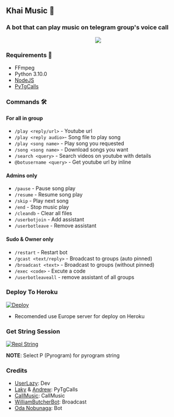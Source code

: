 <h2 align="centre">Khai Music 🎵</h2>

### A bot that can play music on telegram group's voice call

<p align="center">
  <img src="https://te.legra.ph/file/879bdcd7d0eb6a505eb05.jpg">
</p>

<h3>Requirements 📝</h3>

- FFmpeg
- Python 3.10.0
- [NodeJS](https://nodesource.com/)
- [PyTgCalls](https://github.com/pytgcalls/pytgcalls)

### Commands 🛠
#### For all in group
- `/play <reply/url>` - Youtube url
- `/play <reply audio>`- Song file to play song
- `/play <song name>` - Play song you requested
- `/song <song name>` - Download songs you want
- `/search <query>` - Search videos on youtube with details
- `@botusername <query>` - Get youtube url by inline

#### Admins only
- `/pause` - Pause song play
- `/resume` - Resume song play
- `/skip` - Play next song
- `/end` - Stop music play
- `/cleandb` - Clear all files
- `/userbotjoin` - Add assistant
- `/userbotleave` - Remove assistant

#### Sudo & Owner only
- `/restart` - Restart bot
- `/gcast <text/reply>` - Broadcast to groups (auto pinned)
- `/broadcast <text>` - Broadcast to groups (without pinned)
- `/exec <code>` - Excute a code
- `/userbotleaveall` - remove assistant of all groups

### Deploy To Heroku</h4>

[![Deploy](https://www.herokucdn.com/deploy/button.svg)](https://heroku.com/deploy?template=https://github.com/UserLazy/Oda-Music/tree/san)

+ Recomended use Europe server for deploy on Heroku

### Get String Session</h5>
[![Repl String](https://img.shields.io/badge/repl.it-generateString-yellowgreen)](http://replit.com/@UserLazy/UserLazyString)

**NOTE**: Select P (Pyrogram) for pyrogram string

### Credits
- [UserLazy](https://github.com/UserLazy): Dev
- [Laky](https://github.com/Laky-64) & [Andrew](https://github.com/AndrewLaneX): PyTgCalls
- [CallMusic](https://github.com/Callsmusic): CallMusic
- [WilliamButcherBot](https://github.com/TheHamkerCat/WilliamButcherBot): Broadcast 
- [Oda Nobunaga](https://t.me/OdaRobot): Bot
